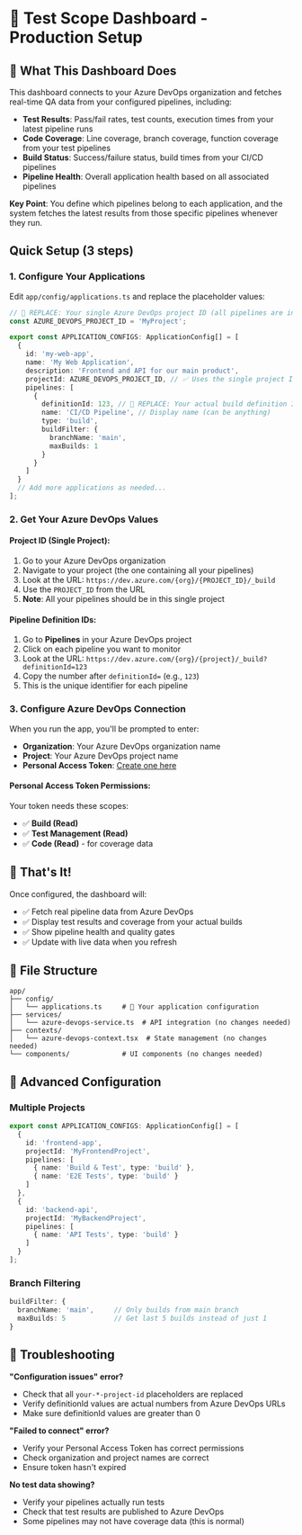 # 🚀 Test Scope Dashboard - Production Setup

## 🎯 What This Dashboard Does

This dashboard connects to your Azure DevOps organization and fetches real-time QA data from your configured pipelines, including:

- **Test Results**: Pass/fail rates, test counts, execution times from your latest pipeline runs
- **Code Coverage**: Line coverage, branch coverage, function coverage from your test pipelines  
- **Build Status**: Success/failure status, build times from your CI/CD pipelines
- **Pipeline Health**: Overall application health based on all associated pipelines

**Key Point**: You define which pipelines belong to each application, and the system fetches the latest results from those specific pipelines whenever they run.

## Quick Setup (3 steps)

### 1. **Configure Your Applications**

Edit `app/config/applications.ts` and replace the placeholder values:

```typescript
// 🔴 REPLACE: Your single Azure DevOps project ID (all pipelines are in this project)
const AZURE_DEVOPS_PROJECT_ID = 'MyProject';

export const APPLICATION_CONFIGS: ApplicationConfig[] = [
  {
    id: 'my-web-app',
    name: 'My Web Application',
    description: 'Frontend and API for our main product',
    projectId: AZURE_DEVOPS_PROJECT_ID, // ✅ Uses the single project ID
    pipelines: [
      {
        definitionId: 123, // 🔴 REPLACE: Your actual build definition ID
        name: 'CI/CD Pipeline', // Display name (can be anything)
        type: 'build',
        buildFilter: {
          branchName: 'main',
          maxBuilds: 1
        }
      }
    ]
  }
  // Add more applications as needed...
];
```

### 2. **Get Your Azure DevOps Values**

#### **Project ID (Single Project):**
1. Go to your Azure DevOps organization
2. Navigate to your project (the one containing all your pipelines)
3. Look at the URL: `https://dev.azure.com/{org}/{PROJECT_ID}/_build`
4. Use the `PROJECT_ID` from the URL
5. **Note**: All your pipelines should be in this single project

#### **Pipeline Definition IDs:**
1. Go to **Pipelines** in your Azure DevOps project
2. Click on each pipeline you want to monitor
3. Look at the URL: `https://dev.azure.com/{org}/{project}/_build?definitionId=123`
4. Copy the number after `definitionId=` (e.g., `123`)
5. This is the unique identifier for each pipeline

### 3. **Configure Azure DevOps Connection**

When you run the app, you'll be prompted to enter:
- **Organization**: Your Azure DevOps organization name
- **Project**: Your Azure DevOps project name  
- **Personal Access Token**: [Create one here](https://dev.azure.com/{your-org}/_usersSettings/tokens)

#### **Personal Access Token Permissions:**
Your token needs these scopes:
- ✅ **Build (Read)**
- ✅ **Test Management (Read)**
- ✅ **Code (Read)** - for coverage data

## 🎯 That's It!

Once configured, the dashboard will:
- ✅ Fetch real pipeline data from Azure DevOps
- ✅ Display test results and coverage from your actual builds
- ✅ Show pipeline health and quality gates
- ✅ Update with live data when you refresh

## 📁 File Structure

```
app/
├── config/
│   └── applications.ts     # 🔧 Your application configuration
├── services/
│   └── azure-devops-service.ts  # API integration (no changes needed)
├── contexts/
│   └── azure-devops-context.tsx  # State management (no changes needed)
└── components/             # UI components (no changes needed)
```

## 🔧 Advanced Configuration

### Multiple Projects
```typescript
export const APPLICATION_CONFIGS: ApplicationConfig[] = [
  {
    id: 'frontend-app',
    projectId: 'MyFrontendProject',
    pipelines: [
      { name: 'Build & Test', type: 'build' },
      { name: 'E2E Tests', type: 'build' }
    ]
  },
  {
    id: 'backend-api',
    projectId: 'MyBackendProject', 
    pipelines: [
      { name: 'API Tests', type: 'build' }
    ]
  }
];
```

### Branch Filtering
```typescript
buildFilter: {
  branchName: 'main',     // Only builds from main branch
  maxBuilds: 5            // Get last 5 builds instead of just 1
}
```

## 🐛 Troubleshooting

**"Configuration issues" error?**
- Check that all `your-*-project-id` placeholders are replaced
- Verify definitionId values are actual numbers from Azure DevOps URLs
- Make sure definitionId values are greater than 0

**"Failed to connect" error?**
- Verify your Personal Access Token has correct permissions
- Check organization and project names are correct
- Ensure token hasn't expired

**No test data showing?**
- Verify your pipelines actually run tests
- Check that test results are published to Azure DevOps
- Some pipelines may not have coverage data (this is normal)
